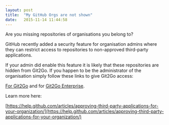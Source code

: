 ```yaml
---
layout: post
title:  "My GitHub Orgs are not shown"
date:   2015-11-14 11:44:58
---
```


Are you missing repositories of organisations you belong to?

GitHub recently added a security feature for organisation admins where they can restrict access to repositories to non-approved third-party applications.

If your admin did enable this feature it is likely that these repositories are hidden from Git2Go. If you happen to be the administrator of the organisation simply follow these links to give Git2Go access:

[For Git2Go](https://github.com/settings/connections/applications/2385a352f56cf07d0534) and for [Git2Go Enterprise](https://github.com/settings/connections/applications/dcd90008816d6b9614de).

Learn more here:

[https://help.github.com/articles/approving-third-party-applications-for-your-organization/](https://help.github.com/articles/approving-third-party-applications-for-your-organization/)
